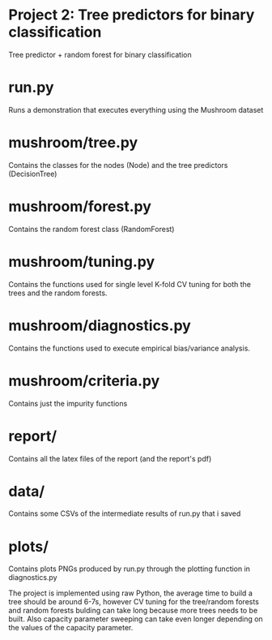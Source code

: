 # Project 2: Tree predictors for binary classification
Tree predictor + random forest for binary classification

# run.py 
Runs a demonstration that executes everything using the Mushroom dataset
# mushroom/tree.py
Contains the classes for the nodes (Node) and the tree predictors (DecisionTree)
# mushroom/forest.py
Contains the random forest class (RandomForest)
# mushroom/tuning.py
Contains the functions used for single level K-fold CV tuning for both the trees and the random forests.
# mushroom/diagnostics.py
Contains the functions used to execute empirical bias/variance analysis.
# mushroom/criteria.py
Contains just the impurity functions
# report/
Contains all the latex files of the report (and the report's pdf)
# data/
Contains some CSVs of the intermediate results of run.py that i saved
# plots/
Contains plots PNGs produced by run.py through the plotting function in diagnostics.py

The project is implemented using raw Python, the average time to build a tree should be around 6-7s, 
however CV tuning for the tree/random forests and random forests bulding can take long because more 
trees needs to be built. Also capacity parameter sweeping can take even longer depending on the values
of the capacity parameter. 
